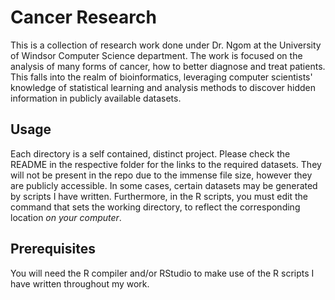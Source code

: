 # Cancer Research

This is a collection of research work done under Dr. Ngom at the University of Windsor Computer
Science department. The work is focused on the analysis of many forms of cancer, how to better
diagnose and treat patients. This falls into the realm of bioinformatics, leveraging computer scientists'
knowledge of statistical learning and analysis methods to discover hidden information in publicly
available datasets.


## Usage

Each directory is a self contained, distinct project. Please check the README in the respective folder
for the links to the required datasets. They will not be present in the repo due to the immense file size,
however they are publicly accessible. In some cases, certain datasets may be generated by scripts
I have written. Furthermore, in the R scripts, you must edit the command that sets the working directory,
to reflect the corresponding location *on your computer*.

## Prerequisites

You will need the R compiler and/or RStudio to make use of the R scripts I have written throughout
my work.
